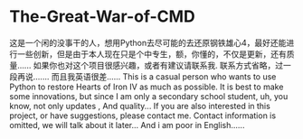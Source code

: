 # The-Great-War-of-CMD

这是一个闲的没事干的人，想用Python去尽可能的去还原钢铁雄心4，最好还能进行一些创新，但是由于本人现在只是个中专生，额，你懂的，不仅是更新，还有质量...... 如果你也对这个项目很感兴趣，或者有建议请联系我. 联系方式省略，过一段再说....... 而且我英语很差...... 
This is a casual person who wants to use Python to restore Hearts of Iron IV as much as possible. It is best to make some innovations, but since I am only a secondary school student, uh, you know, not only updates , And quality... If you are also interested in this project, or have suggestions, please contact me. Contact information is omitted, we will talk about it later... And i am poor in English......
